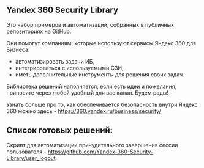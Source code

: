 ## Yandex 360 Security Library 

Это набор примеров и автоматизаций, собранных в публичных репозиториях на GitHub. 

Они помогут компаниям, которые используют сервисы Яндекс 360 для Бизнеса:
- автоматизировать задачи ИБ,
- интегрироваться с используемыми СЗИ,
- иметь дополнительные инструменты для решения своих задач.

Библиотека решений наполняется, если есть идеи и пожелания, приносите через любой удобный для вас канал. Будем рады!

Узнать больше про то, как обеспечивается безопасность внутри Яндекс 360 можно здесь - https://360.yandex.ru/business/security/


## Список готовых решений:

Скрипт для автоматизации принудительного завершения сессии пользователя - https://github.com/Yandex-360-Security-Library/user_logout

